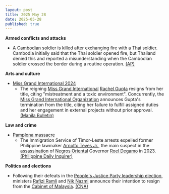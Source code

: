 ```yaml
---
layout: post
title: 2025 May 28
date: 2025-05-28
published: true
---
```



**Armed conflicts and attacks**

* A [Cambodian](https://en.wikipedia.org/wiki/Cambodia "Cambodia") soldier is killed after exchanging fire with a [Thai](https://en.wikipedia.org/wiki/Thailand "Thailand") soldier. Cambodia initially said that the Thai soldier opened fire, but Thailand denied this and reported a misunderstanding when the Cambodian soldier crossed the border during a routine operation. [(AP)](https://apnews.com/article/thailand-cambodia-soldiers-border-clash-a4b8547559ff1fe493bdac60aad008eb)

**Arts and culture**

* [Miss Grand International 2024](https://en.wikipedia.org/wiki/Miss_Grand_International_2024 "Miss Grand International 2024")
  + The reigning [Miss Grand International](https://en.wikipedia.org/wiki/Miss_Grand_International "Miss Grand International") [Rachel Gupta](https://en.wikipedia.org/wiki/Rachel_Gupta "Rachel Gupta") resigns from her title, citing "mistreatment and a toxic environment". Concurrently, the [Miss Grand International Organization](https://en.wikipedia.org/wiki/Miss_Grand_International_%28company%29 "Miss Grand International (company)") announces Gupta's termination from the title, citing her failure to fulfill assigned duties and her engagement in external projects without prior approval. [(Manila Bulletin)](https://mb.com.ph/2025/05/28/miss-grand-international-2024-rachel-gupta-steps-down-promises-to-return-crown)

**Law and crime**

* [Pamplona massacre](https://en.wikipedia.org/wiki/Pamplona_massacre "Pamplona massacre")
  + The Immigration Service of Timor-Leste arrests expelled former Philippine lawmaker [Arnolfo Teves Jr.](https://en.wikipedia.org/wiki/Arnolfo_Teves_Jr. "Arnolfo Teves Jr."), the main suspect in the [assassination](https://en.wikipedia.org/wiki/Pamplona_massacre "Pamplona massacre") of [Negros Oriental](https://en.wikipedia.org/wiki/Negros_Oriental "Negros Oriental") Governor [Roel Degamo](https://en.wikipedia.org/wiki/Roel_Degamo "Roel Degamo") in 2023. [(Philippine Daily Inquirer)](https://globalnation.inquirer.net/278481/former-lawmaker-arnulfo-teves-arrested-in-timor-leste-tuesday-night)

**Politics and elections**

* Following their defeats in the [People's Justice Party leadership election](https://en.wikipedia.org/wiki/2025_People%27s_Justice_Party_leadership_election "2025 People's Justice Party leadership election"), ministers [Rafizi Ramli](https://en.wikipedia.org/wiki/Rafizi_Ramli "Rafizi Ramli") and [Nik Nazmi](https://en.wikipedia.org/wiki/Nik_Nazmi "Nik Nazmi") announce their intention to resign from the [Cabinet of Malaysia](https://en.wikipedia.org/wiki/Cabinet_of_Malaysia "Cabinet of Malaysia"). [(CNA)](https://www.channelnewsasia.com/asia/malaysia-economy-minister-rafizi-ramli-ally-nik-nazmi-quit-cabinet-after-losses-ruling-pkrs-leadership-polls-5156601)
